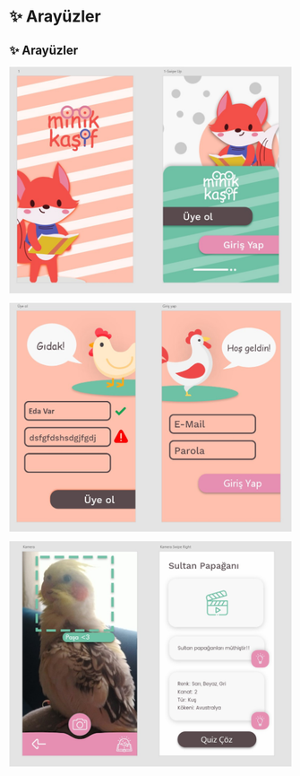 # ✨ Arayüzler

## ✨ Arayüzler

![](../.gitbook/assets/whatsapp-image-2020-03-04-at-5.41.16-pm.jpeg)

![](../.gitbook/assets/whatsapp-image-2020-03-04-at-5.41.16-pm-1.jpeg)

![](../.gitbook/assets/whatsapp-image-2020-03-04-at-5.41.15-pm.jpeg)

